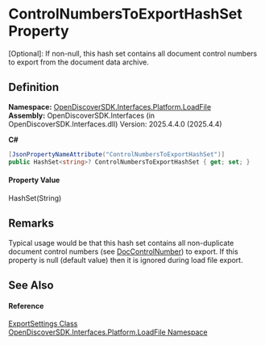 # ControlNumbersToExportHashSet Property


[Optional]: If non-null, this hash set contains all document control numbers to export from the document data archive.



## Definition
**Namespace:** <a href="64ba929d-e4db-0192-acbb-9e65aff4a599">OpenDiscoverSDK.Interfaces.Platform.LoadFile</a>  
**Assembly:** OpenDiscoverSDK.Interfaces (in OpenDiscoverSDK.Interfaces.dll) Version: 2025.4.4.0 (2025.4.4)

**C#**
``` C#
[JsonPropertyNameAttribute("ControlNumbersToExportHashSet")]
public HashSet<string>? ControlNumbersToExportHashSet { get; set; }
```



#### Property Value
HashSet(String)

## Remarks
Typical usage would be that this hash set contains all non-duplicate document control numbers (see <a href="5bf04a4e-5496-1528-2730-041321ca181e">DocControlNumber</a>) to export. If this property is null (default value) then it is ignored during load file export.

## See Also


#### Reference
<a href="56e9f812-3e4a-2e4f-2afc-77683e7e6468">ExportSettings Class</a>  
<a href="64ba929d-e4db-0192-acbb-9e65aff4a599">OpenDiscoverSDK.Interfaces.Platform.LoadFile Namespace</a>  
